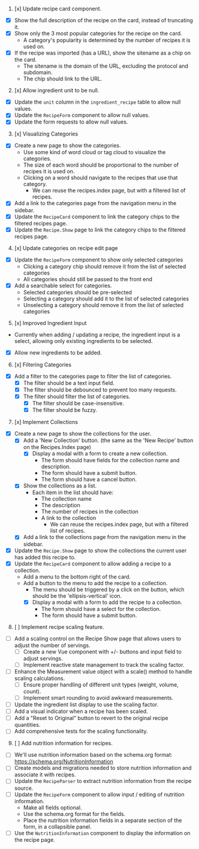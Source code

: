 1. [x] Update recipe card component.
  - [x] Show the full description of the recipe on the card, instead of truncating it.
  - [x] Show only the 3 most popular categories for the recipe on the card.
    - A category's popularity is determined by the number of recipes it is used on.
  - [x] If the recipe was imported (has a URL), show the sitename as a chip on the card.
    - The sitename is the domain of the URL, excluding the protocol and subdomain.
    - The chip should link to the URL.
2. [x] Allow ingredient unit to be null.
  - [x] Update the `unit` column in the `ingredient_recipe` table to allow null values.
  - [x] Update the `RecipeForm` component to allow null values.
  - [x] Update the form requests to allow null values.
3. [x] Visualizing Categories
  - [x] Create a new page to show the categories.
    - Use some kind of word cloud or tag cloud to visualize the categories.
    - The size of each word should be proportional to the number of recipes it is used on.
    - Clicking on a word should navigate to the recipes that use that category.
      - We can reuse the recipes.index page, but with a filtered list of recipes.
  - [x] Add a link to the categories page from the navigation menu in the sidebar.
  - [x] Update the `RecipeCard` component to link the category chips to the filtered recipes page.
  - [x] Update the `Recipe.Show` page to link the category chips to the filtered recipes page.
4. [x] Update categories on recipe edit page
  - [x] Update the `RecipeForm` component to show only selected categories
    - Clicking a category chip should remove it from the list of selected categories
    - All categories should still be passed to the front end
  - [x] Add a searchable select for categories. 
    - Selected categories should be pre-selected
    - Selecting a category should add it to the list of selected categories
    - Unselecting a category should remove it from the list of selected categories
5. [x] Improved Ingredient Input
  - Currently when adding / updating a recipe, the ingredient input is a select, allowing only existing ingredients to be selected.
  - [x] Allow new ingredients to be added.
6. [x] Filtering Categories
  - [x] Add a filter to the categories page to filter the list of categories.
    - [x] The filter should be a text input field.
    - [x] The filter should be debounced to prevent too many requests.
    - [x] The filter should filter the list of categories.
      - [x] The filter should be case-insensitive.
      - [x] The filter should be fuzzy.
7. [x] Implement Collections
  - [x] Create a new page to show the collections for the user.
    - [x] Add a 'New Collection' button. (the same as the 'New Recipe' button on the Recipes.Index page)
      - [x] Display a modal with a form to create a new collection.
        - The form should have fields for the collection name and description.
        - The form should have a submit button.
        - The form should have a cancel button.
    - [x] Show the collections as a list.
      - Each item in the list should have:
        - The collection name
        - The description
        - The number of recipes in the collection
        - A link to the collection
          - We can reuse the recipes.index page, but with a filtered list of recipes.
    - [x] Add a link to the collections page from the navigation menu in the sidebar.
  - [x] Update the `Recipe.Show` page to show the collections the current user has added this recipe to.
  - [x] Update the `RecipeCard` component to allow adding a recipe to a collection.
    - Add a menu to the bottom right of the card.
    - Add a button to the menu to add the recipe to a collection.
      - The menu should be triggered by a click on the button, which should be the 'ellipsis-vertical' icon.
      - [x] Display a modal with a form to add the recipe to a collection.
        - The form should have a select for the collection.
        - The form should have a submit button.
8. [ ] Implement recipe scaling feature.
  - [ ] Add a scaling control on the Recipe Show page that allows users to adjust the number of servings.
    - [ ] Create a new Vue component with +/- buttons and input field to adjust servings.
    - [ ] Implement reactive state management to track the scaling factor.
  - [ ] Enhance the Measurement value object with a scale() method to handle scaling calculations.
    - [ ] Ensure proper handling of different unit types (weight, volume, count).
    - [ ] Implement smart rounding to avoid awkward measurements.
  - [ ] Update the ingredient list display to use the scaling factor.
  - [ ] Add a visual indicator when a recipe has been scaled.
  - [ ] Add a "Reset to Original" button to revert to the original recipe quantities.
  - [ ] Add comprehensive tests for the scaling functionality.

9. [ ] Add nutrition information for recipes.
  - [ ] We'll use nutrition information based on the schema.org format: https://schema.org/NutritionInformation
  - [ ] Create models and migrations needed to store nutrition information and associate it with recipes.
  - [ ] Update the `RecipeParser` to extract nutrition information from the recipe source.
  - [ ] Update the `RecipeForm` component to allow input / editing of nutrition information.
    - Make all fields optional.
    - Use the schema.org format for the fields.
    - Place the nutrition information fields in a separate section of the form, in a collapsible panel.
  - [ ] Use the `NutritionInformation` component to display the information on the recipe page.
